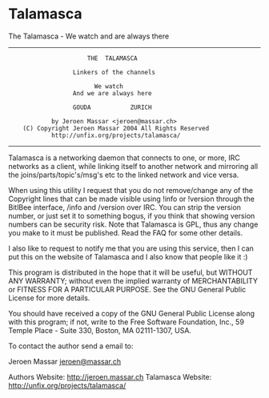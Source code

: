 Talamasca
=========

The Talamasca - We watch and are always there

---------------------------------------------------------------------
                          THE  TALAMASCA

                      Linkers of the channels

                            We watch
                      And we are always here

                      GOUDA           ZURICH

                by Jeroen Massar <jeroen@massar.ch>
        (C) Copyright Jeroen Massar 2004 All Rights Reserved
                http://unfix.org/projects/talamasca/
---------------------------------------------------------------------

Talamasca is a networking daemon that connects to one, or more,
IRC networks as a client, while linking itself to another network
and mirroring all the joins/parts/topic's/msg's etc to the linked
network and vice versa.

When using this utility I request that you do not remove/change any
of the Copyright lines that can be made visible using !info or
!version through the BitlBee interface, /info and /version over IRC.
You can strip the version number, or just set it to something bogus,
if you think that showing version numbers can be security risk.
Note that Talamasca is GPL, thus any change you make to it must be
published. Read the FAQ for some other details.

I also like to request to notify me that you are using this service,
then I can put this on the website of Talamasca and I also know that
people like it :)

This program is distributed in the hope that it will be useful,
but WITHOUT ANY WARRANTY; without even the implied warranty of
MERCHANTABILITY or FITNESS FOR A PARTICULAR PURPOSE.  See the
GNU General Public License for more details.

You should have received a copy of the GNU General Public License
along with this program; if not, write to the Free Software
Foundation, Inc., 59 Temple Place - Suite 330, Boston, MA  02111-1307, USA.

To contact the author send a email to:

Jeroen Massar <jeroen@massar.ch>

Authors Website:   http://jeroen.massar.ch
Talamasca Website: http://unfix.org/projects/talamasca/

